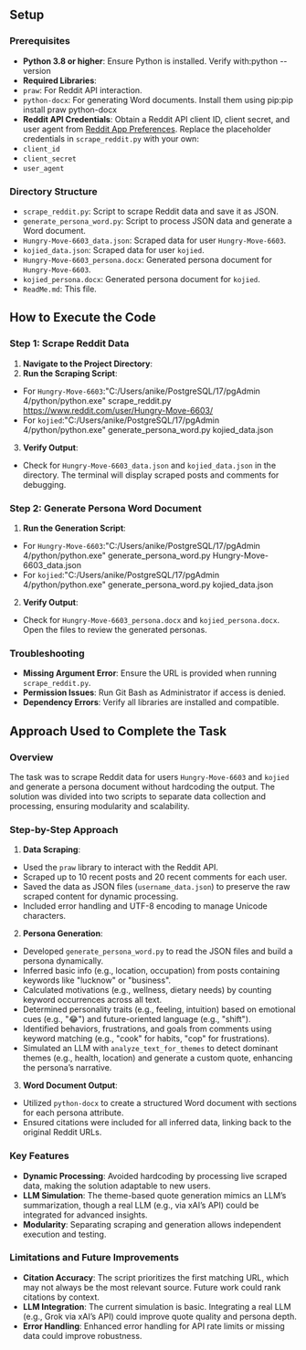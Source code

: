 ## Setup

### Prerequisites
- **Python 3.8 or higher**: Ensure Python is installed. Verify with:python --version
-  **Required Libraries**:
- `praw`: For Reddit API interaction.
- `python-docx`: For generating Word documents.
Install them using pip:pip install praw python-docx
- **Reddit API Credentials**: Obtain a Reddit API client ID, client secret, and user agent from [Reddit App Preferences](https://www.reddit.com/prefs/apps). Replace the placeholder credentials in `scrape_reddit.py` with your own:
- `client_id`
- `client_secret`
- `user_agent`

### Directory Structure
- `scrape_reddit.py`: Script to scrape Reddit data and save it as JSON.
- `generate_persona_word.py`: Script to process JSON data and generate a Word document.
- `Hungry-Move-6603_data.json`: Scraped data for user `Hungry-Move-6603`.
- `kojied_data.json`: Scraped data for user `kojied`.
- `Hungry-Move-6603_persona.docx`: Generated persona document for `Hungry-Move-6603`.
- `kojied_persona.docx`: Generated persona document for `kojied`.
- `ReadMe.md`: This file.

## How to Execute the Code

### Step 1: Scrape Reddit Data
1. **Navigate to the Project Directory**:
2. **Run the Scraping Script**:
- For `Hungry-Move-6603`:"C:/Users/anike/PostgreSQL/17/pgAdmin 4/python/python.exe" scrape_reddit.py https://www.reddit.com/user/Hungry-Move-6603/
-  For `kojied`:"C:/Users/anike/PostgreSQL/17/pgAdmin 4/python/python.exe" generate_persona_word.py kojied_data.json
3. **Verify Output**:
- Check for `Hungry-Move-6603_data.json` and `kojied_data.json` in the directory. The terminal will display scraped posts and comments for debugging.

### Step 2: Generate Persona Word Document
1. **Run the Generation Script**:
- For `Hungry-Move-6603`:"C:/Users/anike/PostgreSQL/17/pgAdmin 4/python/python.exe" generate_persona_word.py Hungry-Move-6603_data.json
-  For `kojied`:"C:/Users/anike/PostgreSQL/17/pgAdmin 4/python/python.exe" generate_persona_word.py kojied_data.json
 
2. **Verify Output**:
- Check for `Hungry-Move-6603_persona.docx` and `kojied_persona.docx`. Open the files to review the generated personas.

### Troubleshooting
- **Missing Argument Error**: Ensure the URL is provided when running `scrape_reddit.py`.
- **Permission Issues**: Run Git Bash as Administrator if access is denied.
- **Dependency Errors**: Verify all libraries are installed and compatible.

## Approach Used to Complete the Task

### Overview
The task was to scrape Reddit data for users `Hungry-Move-6603` and `kojied` and generate a persona document without hardcoding the output. The solution was divided into two scripts to separate data collection and processing, ensuring modularity and scalability.

### Step-by-Step Approach
1. **Data Scraping**:
- Used the `praw` library to interact with the Reddit API.
- Scraped up to 10 recent posts and 20 recent comments for each user.
- Saved the data as JSON files (`username_data.json`) to preserve the raw scraped content for dynamic processing.
- Included error handling and UTF-8 encoding to manage Unicode characters.

2. **Persona Generation**:
- Developed `generate_persona_word.py` to read the JSON files and build a persona dynamically.
- Inferred basic info (e.g., location, occupation) from posts containing keywords like "lucknow" or "business".
- Calculated motivations (e.g., wellness, dietary needs) by counting keyword occurrences across all text.
- Determined personality traits (e.g., feeling, intuition) based on emotional cues (e.g., "😂") and future-oriented language (e.g., "shift").
- Identified behaviors, frustrations, and goals from comments using keyword matching (e.g., "cook" for habits, "cop" for frustrations).
- Simulated an LLM with `analyze_text_for_themes` to detect dominant themes (e.g., health, location) and generate a custom quote, enhancing the persona’s narrative.

3. **Word Document Output**:
- Utilized `python-docx` to create a structured Word document with sections for each persona attribute.
- Ensured citations were included for all inferred data, linking back to the original Reddit URLs.

### Key Features
- **Dynamic Processing**: Avoided hardcoding by processing live scraped data, making the solution adaptable to new users.
- **LLM Simulation**: The theme-based quote generation mimics an LLM’s summarization, though a real LLM (e.g., via xAI’s API) could be integrated for advanced insights.
- **Modularity**: Separating scraping and generation allows independent execution and testing.

### Limitations and Future Improvements
- **Citation Accuracy**: The script prioritizes the first matching URL, which may not always be the most relevant source. Future work could rank citations by context.
- **LLM Integration**: The current simulation is basic. Integrating a real LLM (e.g., Grok via xAI’s API) could improve quote quality and persona depth.
- **Error Handling**: Enhanced error handling for API rate limits or missing data could improve robustness.

